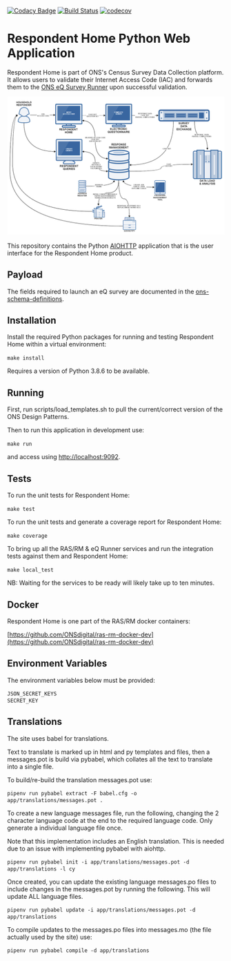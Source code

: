 [![Codacy Badge](https://api.codacy.com/project/badge/Grade/f86365f13b044491b9047a549589109f)](https://www.codacy.com/app/philwhiles/census-rh-ui?utm_source=github.com&amp;utm_medium=referral&amp;utm_content=ONSdigital/census-rh-ui&amp;utm_campaign=Badge_Grade)
[![Build Status](https://travis-ci.org/ONSdigital/census-rh-ui.svg?branch=master)](https://travis-ci.org/ONSdigital/census-rh-ui)
[![codecov](https://codecov.io/gh/ONSdigital/census-rh-ui/branch/master/graph/badge.svg)](https://codecov.io/gh/ONSdigital/census-rh-ui)

# Respondent Home Python Web Application
Respondent Home is part of ONS's Census Survey Data Collection platform. It allows users to validate their Internet Access Code (IAC) and forwards
them to the [ONS eQ Survey Runner](https://github.com/ONSdigital/eq-survey-runner) upon successful validation.


![The ONS Survey Data Collection platform](/images/sdc_platform.png?raw=true)

This repository contains the Python [AIOHTTP](http://docs.aiohttp.org/en/stable/) application that is the user interface for the Respondent Home product.

## Payload

The fields required to launch an eQ survey are documented in the [ons-schema-definitions](http://ons-schema-definitions.readthedocs.io/en/latest/respondent_management_to_electronic_questionnaire.html#required-fields).


## Installation
Install the required Python packages for running and testing Respondent Home within a virtual environment:

  `make install`

Requires a version of Python 3.8.6 to be available.

## Running
First, run scripts/load_templates.sh to pull the current/correct version of the ONS Design Patterns.

Then to run this application in development use:

  `make run`

and access using [http://localhost:9092](http://localhost:9092).

## Tests
To run the unit tests for Respondent Home:

  `make test`
  
To run the unit tests and generate a coverage report for Respondent Home:

  `make coverage`

To bring up all the RAS/RM & eQ Runner services and run the integration tests against them and Respondent Home:

  `make local_test`

NB: Waiting for the services to be ready will likely take up to ten minutes.


## Docker
Respondent Home is one part of the RAS/RM docker containers:

  [https://github.com/ONSdigital/ras-rm-docker-dev](https://github.com/ONSdigital/ras-rm-docker-dev)


## Environment Variables
The environment variables below must be provided:

```
JSON_SECRET_KEYS
SECRET_KEY
```

## Translations
The site uses babel for translations.

Text to translate is marked up in html and py templates and files, then a messages.pot is build via pybabel, which collates all the text to translate into a single file.

To build/re-build the translation messages.pot use:

```
pipenv run pybabel extract -F babel.cfg -o app/translations/messages.pot .
```
    
To create a new language messages file, run the following, changing the 2 character language code at the end to the required language code. Only generate a individual language file once.

Note that this implementation includes an English translation. This is needed due to an issue with implementing pybabel with aiohttp.

```
pipenv run pybabel init -i app/translations/messages.pot -d app/translations -l cy
```

Once created, you can update the existing language messages.po files to include changes in the messages.pot by running the following. This will update ALL language files.

```
pipenv run pybabel update -i app/translations/messages.pot -d app/translations
```
    
To compile updates to the messages.po files into messages.mo (the file actually used by the site) use:

```
pipenv run pybabel compile -d app/translations
```
